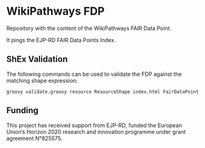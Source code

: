 # WikiPathways FDP

Repository with the content of the WikiPathways FAIR Data Point.

It pings the EJP-RD FAIR Data Points Index.

## ShEx Validation

The following commands can be used to validate the FDP against
the matching shape expression:

```shell
groovy validate.groovy resource ResourceShape index.html FairDataPoint
```

## Funding

This project has received support from EJP-RD, funded the European Union’s Horizon 2020
research and innovation programme under grant agreement N°825575.
